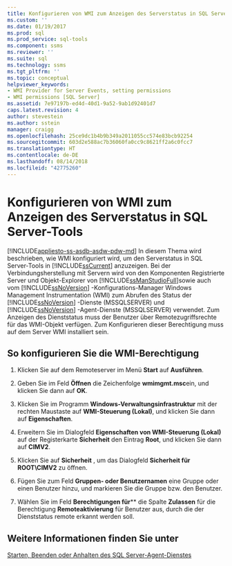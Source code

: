 ```yaml
---
title: Konfigurieren von WMI zum Anzeigen des Serverstatus in SQL Server-Tools | Microsoft-Dokumentation
ms.custom: ''
ms.date: 01/19/2017
ms.prod: sql
ms.prod_service: sql-tools
ms.component: ssms
ms.reviewer: ''
ms.suite: sql
ms.technology: ssms
ms.tgt_pltfrm: ''
ms.topic: conceptual
helpviewer_keywords:
- WMI Provider for Server Events, setting permissions
- WMI permissions [SQL Server]
ms.assetid: 7e97197b-ed4d-40d1-9a52-9ab1d92401d7
caps.latest.revision: 4
author: stevestein
ms.author: sstein
manager: craigg
ms.openlocfilehash: 25ce9dc1b4b9b349a2011055cc574e83bcb92254
ms.sourcegitcommit: 603d2e588ac7b36060fa0cc9c8621ff2a6c0fcc7
ms.translationtype: HT
ms.contentlocale: de-DE
ms.lasthandoff: 08/14/2018
ms.locfileid: "42775260"
---
```

# <a name="configure-wmi-to-show-server-status-in-sql-server-tools"></a>Konfigurieren von WMI zum Anzeigen des Serverstatus in SQL Server-Tools
[!INCLUDE[appliesto-ss-asdb-asdw-pdw-md](../includes/appliesto-ss-asdb-asdw-pdw-md.md)]
In diesem Thema wird beschrieben, wie WMI konfiguriert wird, um den Serverstatus in SQL Server-Tools in [!INCLUDE[ssCurrent](../includes/sscurrent-md.md)] anzuzeigen. Bei der Verbindungsherstellung mit Servern wird von den Komponenten Registrierte Server und Objekt-Explorer von [!INCLUDE[ssManStudioFull](../includes/ssmanstudiofull-md.md)]sowie auch vom [!INCLUDE[ssNoVersion](../includes/ssnoversion-md.md)] -Konfigurations-Manager Windows Management Instrumentation (WMI) zum Abrufen des Status der [!INCLUDE[ssNoVersion](../includes/ssnoversion-md.md)] -Dienste (MSSQLSERVER) und [!INCLUDE[ssNoVersion](../includes/ssnoversion-md.md)] -Agent-Dienste (MSSQLSERVER) verwendet. Zum Anzeigen des Dienststatus muss der Benutzer über Remotezugriffsrechte für das WMI-Objekt verfügen. Zum Konfigurieren dieser Berechtigung muss auf dem Server WMI installiert sein.  
  
## <a name="SSMSProcedure"></a>So konfigurieren Sie die WMI-Berechtigung  
  
1.  Klicken Sie auf dem Remoteserver im Menü **Start** auf **Ausführen**.  
  
2.  Geben Sie im Feld **Öffnen** die Zeichenfolge **wmimgmt.msc**ein, und klicken Sie dann auf **OK**.  
  
3.  Klicken Sie im Programm **Windows-Verwaltungsinfrastruktur** mit der rechten Maustaste auf **WMI-Steuerung (Lokal)**, und klicken Sie dann auf **Eigenschaften**.  
  
4.  Erweitern Sie im Dialogfeld **Eigenschaften von WMI-Steuerung (Lokal)** auf der Registerkarte **Sicherheit** den Eintrag **Root**, und klicken Sie dann auf **CIMV2**.  
  
5.  Klicken Sie auf **Sicherheit** , um das Dialogfeld **Sicherheit für ROOT\CIMV2** zu öffnen.  
  
6.  Fügen Sie zum Feld **Gruppen- oder Benutzernamen** eine Gruppe oder einen Benutzer hinzu, und markieren Sie die Gruppe bzw. den Benutzer.  
  
7.  Wählen Sie im Feld **Berechtigungen für***<group or user>* die Spalte **Zulassen** für die Berechtigung **Remoteaktivierung** für Benutzer aus, durch die der Dienststatus remote erkannt werden soll.  
  
## <a name="see-also"></a>Weitere Informationen finden Sie unter  
[Starten, Beenden oder Anhalten des SQL Server-Agent-Dienstes](../ssms/agent/start-stop-or-pause-the-sql-server-agent-service.md)  
  
